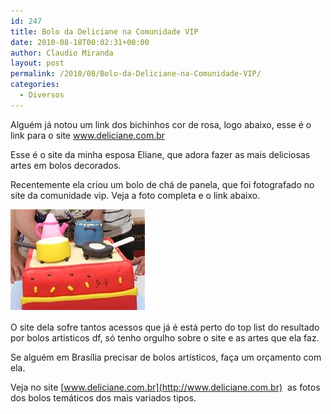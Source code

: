 ```yaml
---
id: 247
title: Bolo da Deliciane na Comunidade VIP
date: 2010-08-18T00:02:31+00:00
author: Claudio Miranda
layout: post
permalink: /2010/08/Bolo-da-Deliciane-na-Comunidade-VIP/
categories:
  - Diversos
---
```

Alguém já notou um link dos bichinhos cor de rosa, logo abaixo, esse é o link para o site <a target="_blank" href="http://www.deliciane.com.br">www.deliciane.com.br</a> 

Esse é o site da minha esposa Eliane, que adora fazer as mais deliciosas artes em bolos decorados.&nbsp; 

Recentemente ela criou um bolo de chá de panela, que foi fotografado no site da comunidade vip. Veja a foto completa e o link abaixo. 

[![](/resources/claudio/bolo%20eliane1.png)](http://comunidadevip.maiscomunidade.com/cobertura/1355/0/CHADEPANELA-CELEBRA-NOIVOS.pnhtml)

O site dela sofre tantos acessos que já é está perto do top list do resultado por bolos artisticos df, só tenho orgulho sobre o site e as artes que ela faz. 

Se alguém em Brasília precisar de bolos artísticos, faça um orçamento com ela. 

Veja no site [www.deliciane.com.br](http://www.deliciane.com.br)&nbsp; as fotos dos bolos temáticos dos mais variados tipos.
